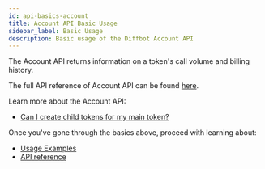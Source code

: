 ```yaml
---
id: api-basics-account
title: Account API Basic Usage
sidebar_label: Basic Usage
description: Basic usage of the Diffbot Account API
---
```


The Account API returns information on a token's call volume and billing history.

The full API reference of Account API can be found [here](api-account).

Learn more about the Account API:

- [Can I create child tokens for my main token?](explain-child-tokens)

Once you've gone through the basics above, proceed with learning about:

- [Usage Examples](api-usage-account)
- [API reference](api-account)